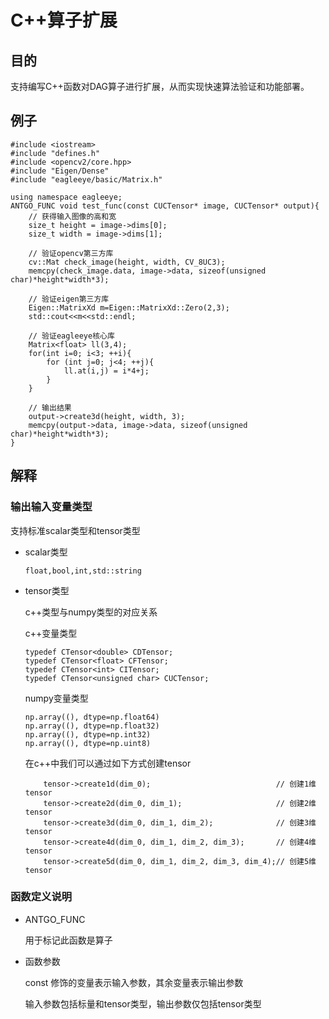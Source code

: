 # C++算子扩展
## 目的
支持编写C++函数对DAG算子进行扩展，从而实现快速算法验证和功能部署。

## 例子
```
#include <iostream>
#include "defines.h"
#include <opencv2/core.hpp>
#include "Eigen/Dense"
#include "eagleeye/basic/Matrix.h"

using namespace eagleeye;
ANTGO_FUNC void test_func(const CUCTensor* image, CUCTensor* output){
    // 获得输入图像的高和宽
    size_t height = image->dims[0];
    size_t width = image->dims[1];

    // 验证opencv第三方库
    cv::Mat check_image(height, width, CV_8UC3);
    memcpy(check_image.data, image->data, sizeof(unsigned char)*height*width*3);
    
    // 验证eigen第三方库
    Eigen::MatrixXd m=Eigen::MatrixXd::Zero(2,3);
    std::cout<<m<<std::endl;

    // 验证eagleeye核心库
    Matrix<float> ll(3,4);
    for(int i=0; i<3; ++i){
        for (int j=0; j<4; ++j){
            ll.at(i,j) = i*4+j;
        }
    }

    // 输出结果
    output->create3d(height, width, 3);
    memcpy(output->data, image->data, sizeof(unsigned char)*height*width*3);
}
```

## 解释
### 输出输入变量类型
支持标准scalar类型和tensor类型
* scalar类型
    ```
    float,bool,int,std::string
    ```
* tensor类型

    c++类型与numpy类型的对应关系
    
    c++变量类型
    ```
    typedef CTensor<double> CDTensor;
    typedef CTensor<float> CFTensor;
    typedef CTensor<int> CITensor;
    typedef CTensor<unsigned char> CUCTensor;
    ```
    
    numpy变量类型
    ```
    np.array((), dtype=np.float64)
    np.array((), dtype=np.float32)
    np.array((), dtype=np.int32)
    np.array((), dtype=np.uint8)
    ```

    在c++中我们可以通过如下方式创建tensor
    ```
        tensor->create1d(dim_0);                            // 创建1维tensor
        tensor->create2d(dim_0, dim_1);                     // 创建2维tensor
        tensor->create3d(dim_0, dim_1, dim_2);              // 创建3维tensor
        tensor->create4d(dim_0, dim_1, dim_2, dim_3);       // 创建4维tensor
        tensor->create5d(dim_0, dim_1, dim_2, dim_3, dim_4);// 创建5维tensor
    ```

### 函数定义说明
* ANTGO_FUNC
    
    用于标记此函数是算子
* 函数参数
    
    const 修饰的变量表示输入参数，其余变量表示输出参数

    输入参数包括标量和tensor类型，输出参数仅包括tensor类型